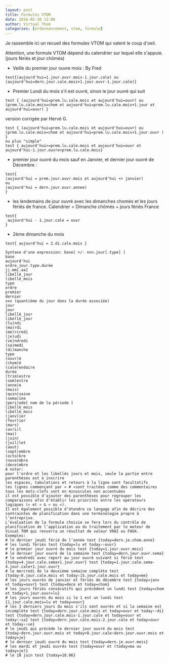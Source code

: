```yaml
---
layout: post
title: Formules VTOM
date: 2016-05-30 12:00
author: Virtual Thom
categories: [ordonnancement, vtom, formule]
---
```

Je rassemble ici un recueil des formules VTOM qui valent le coup d'oeil.

Attention, une formule VTOM dépend du calendrier sur lequel elle s'appuie. (jours fériés et jour chômés)

 * Veille du premier jour ouvre mois : By Fred 

```
test{(aujourd'hui=1.jour.ouvr.mois-1.jour.cale) ou (aujourd'hui=dern.jour.cale.mois+1.jour.ouvr-1.jour.cale)}
```

 * Premier Lundi du mois s'il est ouvré, sinon le jour ouvré qui suit

```
test { (aujourd'hui=prem.lu.cale.mois et aujourd'hui=ouvr) ou (prem.lu.cale.mois=chom et aujourd'hui=prem.lu.cale.mois+1.jour et aujourd'hui=ouvr) }
```

version corrigée par Hervé G.

```
test { (aujourd'hui=prem.lu.cale.mois et aujourd'hui=ouvr) ou (prem.lu.cale.mois=chom et aujourd'hui=prem.lu.cale.mois+1.jour.ouvr ) }
ou plus "simple"
test { aujourd'hui>=prem.lu.cale.mois et aujourd'hui=ouvr et aujourd'hui-1.jour.ouvre<prem.lu.cale.mois}
```

 * premier jour ouvré du mois sauf en Janvier, et dernier jour ouvré de Décembre :
 
```
test{
(aujourd'hui = prem.jour.ouvr.mois et aujourd'hui <> janvier)
ou
(aujourd'hui = dern.jour.ouvr.annee)
}
```

 *  les lendemains de jour ouvré avec les dimanches chomés et les jours fériés de france. Calendrier = Dimanche chômés + jours fériés France
 
```
test{
 aujourd'hui - 1.jour.cale = ouvr
}
``` 

 * 2ème dimanche du mois
 
 ```
 test{ aujourd'hui = 2.di.cale.mois }
 ```
 
 
```
Syntaxe d'une expression: base[ +/- nnn.jour[.type] ]
base
aujourd'hui
ordre.jour.type.durée
jj.mm[.aa]
libellé_jour
libellé_mois
type
ordre
premier
dernier
xxx (quantième du jour dans la durée associée)
jour
jour
libellé_jour
libellé_jour
(lu)ndi
(ma)rdi
(me)rcredi
(je)udi
(ve)ndredi
(sa)medi
(di)manche
type
(ouvr)é
(chom)é
(cale)endaire
durée
(trim)estre
(sem)estre
(anne)e
(mois)
(quin)zaine
(sema)ine
(peri)ode[ nom de la période ]
libellé_mois
libellé_mois
(janv)ier
(fevr)ier
(mars)
(avri)l
(mai)
(juin)
(juil)let
(aout)
(sept)embre
(octo)bre
(nove)mbre
(dece)mbre
A noter:
pour l'ordre et les libellés jours et mois, seule la partie entre parenthèses est à inscrire
les espaces, tabulations et retours à la ligne sont facultatifs
les lignes commençant par « # »sont traitées comme des commentaires
tous les mots-clefs sont en minuscules non accentuées
il est possible d'ajouter des parenthèses pour regrouper les comparaisons afin d'établir les priorités entre les opérateurs logiques (« et » & « ou »).
Il est également possible d’étendre ce langage afin de décrire des contraintes de planification dans une terminologie propre à l’entreprise.
L’évaluation de la formule choisie se fera lors du contrôle de planification de l’application ou du traitement par le moteur de Visual TOM qui renverra un résultat de valeur VRAI ou FAUX.
Exemples:
# le dernier jeudi férié de l’année test {today=dern.je.chom.anne}
# les lundi fériés test {today=lu et today‹›ouvr}
# le premier jour ouvré du mois test {today=1.jour.ouvr.mois}
# le dernier jour ouvré de la semaine test {today=dern.jour.ouvr.sema}
# le vendredi avec report au jour ouvré suivant si férié test {today=4.jour.cale.sema+1.jour.ouvr} test {today=1.jour.cale.sema-4.jour.cale+1.jour.ouvr}
# le mercredi de la deuxième semaine complète test {today›8.jour.cale.mois et today‹15.jour.cale.mois et today=me}
# les jours ouvrés de janvier et fériés de décembre test {today=janv et today=ouvr} test {today=dece et today=chom}
# les jours fériés consécutifs qui précèdent un lundi test {today=chom et today+1.jour.ouvr=lu}
# les jours ouvrés du mois si le 1 est un lundi test {1.jour.cale.mois=lu et today=ouvr}
# les 3 derniers jours du mois s'ils sont ouvrés et si la semaine est incomplète test {today=dern.jour.cale.mois et today=ouvr et today‹›di} test {today=dern.jour.cale.mois-1.jour.cale et today=ouvr et today‹›sa} test {today=dern.jour.cale.mois-2.jour.cale et today=ouvr et today‹›ve}
# le jeudi qui précède le dernier jour ouvré du mois test {today‹dern.jour.ouvr.mois et today+8.jour.cale›dern.jour.ouvr.mois et today=je}
# le dernier jeudi ouvré du mois test {today=dern.je.ouvr.mois}
# les mardi et jeudi ouvrés test {today=ouvr et (today=ma ou today=je)}
# le 18 juin test {today=18.06}
 ```

